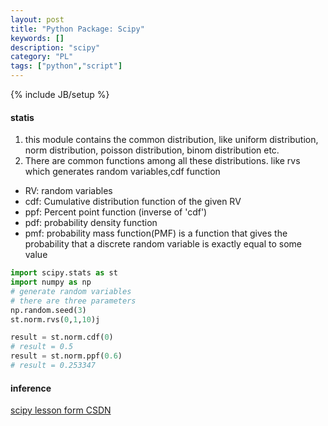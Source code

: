 ```yaml
---
layout: post
title: "Python Package: Scipy"
keywords: []
description: "scipy"
category: "PL"
tags: ["python","script"]
---
```

{% include JB/setup %}


#### statis

1. this module contains the common distribution, like uniform distribution, norm
   distribution, poisson distribution, binom distribution etc.
2. There are common functions among all these distributions. like rvs which
   generates random variables,cdf function

+ RV: random variables
+ cdf: Cumulative distribution function of the given RV 
+ ppf: Percent point function (inverse of 'cdf')
+ pdf: probability density function
+ pmf: probability mass function(PMF) is a function that gives the probability
  that a discrete random variable is exactly equal to some value
```python
import scipy.stats as st
import numpy as np
# generate random variables
# there are three parameters 
np.random.seed(3)
st.norm.rvs(0,1,10)j

result = st.norm.cdf(0)
# result = 0.5 
result = st.norm.ppf(0.6)
# result = 0.253347
```



#### inference
[scipy lesson form CSDN](https://blog.csdn.net/u011702002/article/details/78245804)


